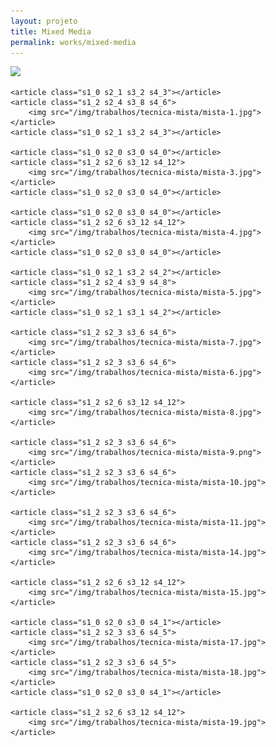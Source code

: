 ```yaml
---
layout: projeto
title: Mixed Media
permalink: works/mixed-media
---
```


<section>
	<article class="s1_0 s2_1 s3_2 s4_2"></article>
	<article class="s1_2 s2_4 s3_9 s4_8">
		<img src="/img/trabalhos/tecnica-mista/mista-0.jpg">
	</article>
	<article class="s1_0 s2_1 s3_1 s4_2"></article>

	<article class="s1_0 s2_1 s3_2 s4_3"></article>
	<article class="s1_2 s2_4 s3_8 s4_6">
		<img src="/img/trabalhos/tecnica-mista/mista-1.jpg">
	</article>
	<article class="s1_0 s2_1 s3_2 s4_3"></article>

	<article class="s1_0 s2_0 s3_0 s4_0"></article>
	<article class="s1_2 s2_6 s3_12 s4_12">
		<img src="/img/trabalhos/tecnica-mista/mista-3.jpg">
	</article>
	<article class="s1_0 s2_0 s3_0 s4_0"></article>

	<article class="s1_0 s2_0 s3_0 s4_0"></article>
	<article class="s1_2 s2_6 s3_12 s4_12">
		<img src="/img/trabalhos/tecnica-mista/mista-4.jpg">
	</article>
	<article class="s1_0 s2_0 s3_0 s4_0"></article>

	<article class="s1_0 s2_1 s3_2 s4_2"></article>
	<article class="s1_2 s2_4 s3_9 s4_8">
		<img src="/img/trabalhos/tecnica-mista/mista-5.jpg">
	</article>
	<article class="s1_0 s2_1 s3_1 s4_2"></article>

	<article class="s1_2 s2_3 s3_6 s4_6">
		<img src="/img/trabalhos/tecnica-mista/mista-7.jpg">
	</article>
	<article class="s1_2 s2_3 s3_6 s4_6">
		<img src="/img/trabalhos/tecnica-mista/mista-6.jpg">
	</article>

	<article class="s1_2 s2_6 s3_12 s4_12">
		<img src="/img/trabalhos/tecnica-mista/mista-8.jpg">
	</article>

	<article class="s1_2 s2_3 s3_6 s4_6">
		<img src="/img/trabalhos/tecnica-mista/mista-9.png">
	</article>
	<article class="s1_2 s2_3 s3_6 s4_6">
		<img src="/img/trabalhos/tecnica-mista/mista-10.jpg">
	</article>

	<article class="s1_2 s2_3 s3_6 s4_6">
		<img src="/img/trabalhos/tecnica-mista/mista-11.jpg">
	</article>
	<article class="s1_2 s2_3 s3_6 s4_6">
		<img src="/img/trabalhos/tecnica-mista/mista-14.jpg">
	</article>

	<article class="s1_2 s2_6 s3_12 s4_12">
		<img src="/img/trabalhos/tecnica-mista/mista-15.jpg">
	</article>

	<article class="s1_0 s2_0 s3_0 s4_1"></article>
	<article class="s1_2 s2_3 s3_6 s4_5">
		<img src="/img/trabalhos/tecnica-mista/mista-17.jpg">
	</article>
	<article class="s1_2 s2_3 s3_6 s4_5">
		<img src="/img/trabalhos/tecnica-mista/mista-18.jpg">
	</article>
	<article class="s1_0 s2_0 s3_0 s4_1"></article>

	<article class="s1_2 s2_6 s3_12 s4_12">
		<img src="/img/trabalhos/tecnica-mista/mista-19.jpg">
	</article>
</section>